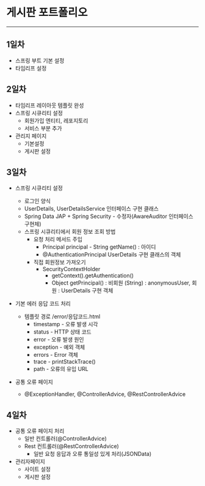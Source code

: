 # 게시판 포트폴리오
***
## 1일차
* 스프링 부트 기본 설정
* 타임리프 설정


## 2일차
* 타임리프 레이아웃 템플릿 완성
* 스프링 시큐리티 설정
  - 회원가입 엔티티, 레포지토리
  - 서비스 부분 추가
* 관리지 페이지
  - 기본설정
  - 게시판 설정


## 3일차
* 스프링 시큐리티 설정
  - 로그인 양식
  - UserDetails, UserDetailsService 인터페이스 구현 클래스
  - Spring Data JAP + Spring Security - 수정자(AwareAuditor 인터페이스 구현체)
  - 스프링 시큐리티에서 회원 정보 조회 방법
    - 요청 처리 메서드 주입
      - Principal principal - String getName() : 아이디
      - @AuthenticationPrincipal UserDetails 구현 클래스의 객체
    - 직접 회원정보 가져오기
      - SecurityContextHolder
        - getContext().getAuthentication()
        - Object getPrincipal() : 비회원 (String) : anonymousUser, 회원 : UserDetails 구현 객체

* 기본 에러 응답 코드 처리
  - 템플릿 경로 /error/응답코드.html
    - timestamp - 오류 발생 시각
    - status - HTTP 상태 코드
    - error - 오류 발생 원인
    - exception - 예외 객체
    - errors - Error 객체
    - trace - printStackTrace()
    - path - 오류의 유입 URL

* 공통 오류 페이지
  - @ExceptionHandler, @ControllerAdvice, @RestControllerAdvice


## 4일차
* 공통 오류 페이지 처리
  - 일반 컨트롤러(@ControllerAdvice)
  - Rest 컨트롤러(@RestControllerAdvice)
    - 일반 요청 응답과 오류 통일성 있게 처리(JSONData)
* 관리자페이지
  - 사이트 설정
  - 게시판 설정
  